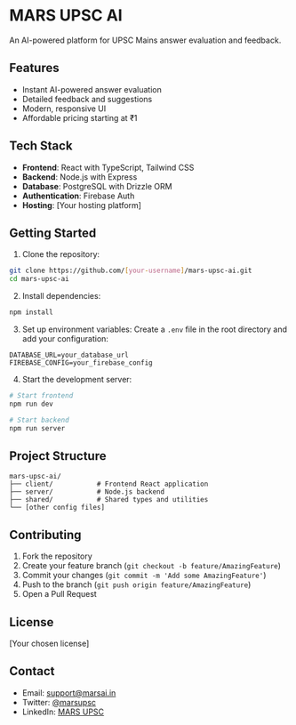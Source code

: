 # MARS UPSC AI

An AI-powered platform for UPSC Mains answer evaluation and feedback.

## Features

- Instant AI-powered answer evaluation
- Detailed feedback and suggestions
- Modern, responsive UI
- Affordable pricing starting at ₹1

## Tech Stack

- **Frontend**: React with TypeScript, Tailwind CSS
- **Backend**: Node.js with Express
- **Database**: PostgreSQL with Drizzle ORM
- **Authentication**: Firebase Auth
- **Hosting**: [Your hosting platform]

## Getting Started

1. Clone the repository:
```bash
git clone https://github.com/[your-username]/mars-upsc-ai.git
cd mars-upsc-ai
```

2. Install dependencies:
```bash
npm install
```

3. Set up environment variables:
Create a `.env` file in the root directory and add your configuration:
```env
DATABASE_URL=your_database_url
FIREBASE_CONFIG=your_firebase_config
```

4. Start the development server:
```bash
# Start frontend
npm run dev

# Start backend
npm run server
```

## Project Structure

```
mars-upsc-ai/
├── client/           # Frontend React application
├── server/           # Node.js backend
├── shared/           # Shared types and utilities
└── [other config files]
```

## Contributing

1. Fork the repository
2. Create your feature branch (`git checkout -b feature/AmazingFeature`)
3. Commit your changes (`git commit -m 'Add some AmazingFeature'`)
4. Push to the branch (`git push origin feature/AmazingFeature`)
5. Open a Pull Request

## License

[Your chosen license]

## Contact

- Email: support@marsai.in
- Twitter: [@marsupsc](https://twitter.com/marsupsc)
- LinkedIn: [MARS UPSC](https://linkedin.com/company/marsupsc)
